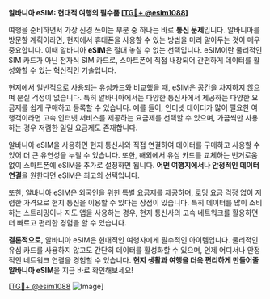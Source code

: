 **알바니아 eSIM: 현대적 여행의 필수품 [[TG💪+ @esim1088](https://t.me/s/esim1088)]**

여행을 준비하면서 가장 신경 쓰이는 부분 중 하나는 바로 **통신 문제**입니다. 알바니아를 방문할 계획이라면, 현지에서 휴대폰을 사용할 수 있는 방법을 미리 알아두는 것이 매우 중요합니다. 이때 알바니아 **eSIM**은 절대 놓칠 수 없는 선택입니다. eSIM이란 물리적인 SIM 카드가 아닌 전자식 SIM 카드로, 스마트폰에 직접 내장되어 간편하게 데이터를 활성화할 수 있는 혁신적인 기술입니다.

현지에서 일반적으로 사용되는 유심카드와 비교했을 때, eSIM은 공간을 차지하지 않으며 분실 걱정이 없습니다. 특히 알바니아에서는 다양한 통신사에서 제공하는 다양한 요금제를 쉽게 구매하고 등록할 수 있습니다. 예를 들어, 인터넷 데이터가 많이 필요한 여행객이라면 고속 인터넷 서비스를 제공하는 요금제를 선택할 수 있으며, 가끔씩만 사용하는 경우 저렴한 일일 요금제도 존재합니다.

알바니아 eSIM을 사용하면 현지 통신사와 직접 연결하여 데이터를 구매하고 사용할 수 있어 더 큰 유연성을 누릴 수 있습니다. 또한, 해외에서 유심 카드를 교체하는 번거로움 없이 스마트폰에 eSIM을 추가로 설정하면 됩니다. **어떤 여행지에서나 안정적인 데이터 연결**을 원한다면 eSIM은 최고의 선택입니다.

또한, 알바니아 eSIM은 외국인을 위한 특별 요금제를 제공하며, 로밍 요금 걱정 없이 저렴한 가격으로 현지 통신을 이용할 수 있다는 장점이 있습니다. 특히 데이터를 많이 소비하는 스트리밍이나 지도 앱을 사용하는 경우, 현지 통신사의 고속 네트워크를 활용하면 더 빠르고 편리한 경험을 할 수 있습니다.

**결론적으로**, 알바니아 eSIM은 현대적인 여행자에게 필수적인 아이템입니다. 물리적인 유심 카드를 사용하지 않고도 간단히 데이터를 활성화할 수 있으며, 언제 어디서나 안정적인 네트워크 연결을 경험할 수 있습니다. **현지 생활과 여행을 더욱 편리하게 만들어줄 알바니아 eSIM**을 지금 바로 확인해보세요!

[[TG💪+ @esim1088](https://t.me/s/esim1088) ![Image](https://i.postimg.cc/Y0z9fWf4/image.png)]